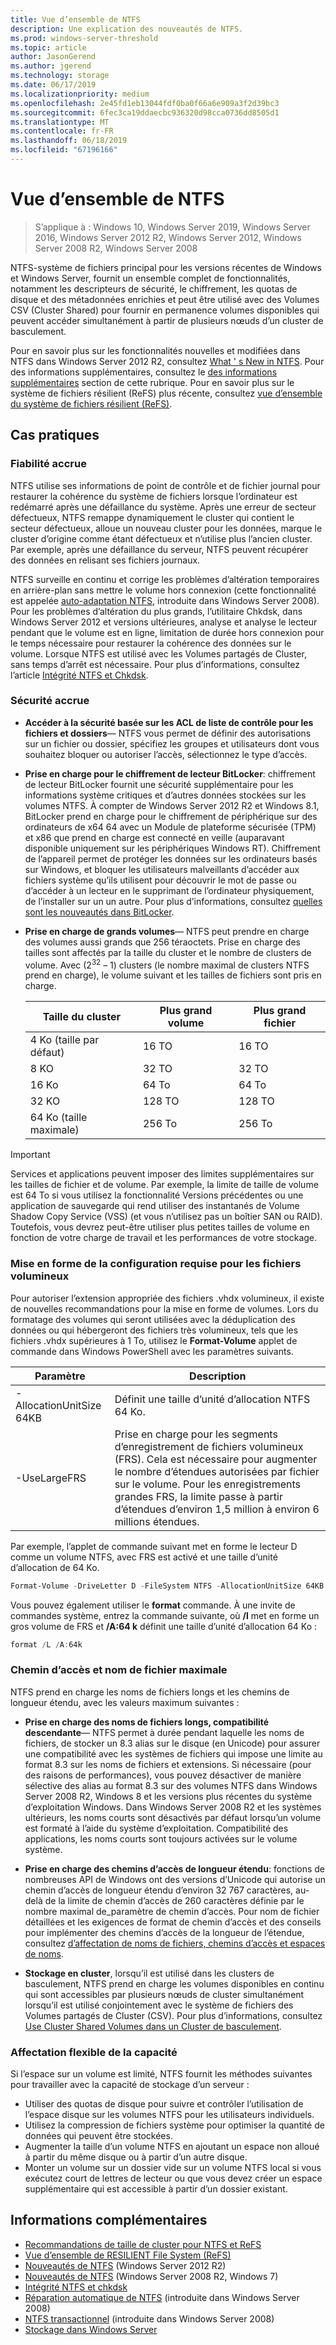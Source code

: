 ```yaml
---
title: Vue d’ensemble de NTFS
description: Une explication des nouveautés de NTFS.
ms.prod: windows-server-threshold
ms.topic: article
author: JasonGerend
ms.author: jgerend
ms.technology: storage
ms.date: 06/17/2019
ms.localizationpriority: medium
ms.openlocfilehash: 2e45fd1eb13044fdf0ba0f66a6e909a3f2d39bc3
ms.sourcegitcommit: 6fec3ca19ddaecbc936320d98cca0736dd8505d1
ms.translationtype: MT
ms.contentlocale: fr-FR
ms.lasthandoff: 06/18/2019
ms.locfileid: "67196166"
---
```

# <a name="ntfs-overview"></a>Vue d’ensemble de NTFS

>S’applique à : Windows 10, Windows Server 2019, Windows Server 2016, Windows Server 2012 R2, Windows Server 2012, Windows Server 2008 R2, Windows Server 2008

NTFS-système de fichiers principal pour les versions récentes de Windows et Windows Server, fournit un ensemble complet de fonctionnalités, notamment les descripteurs de sécurité, le chiffrement, les quotas de disque et des métadonnées enrichies et peut être utilisé avec des Volumes CSV (Cluster Shared) pour fournir en permanence volumes disponibles qui peuvent accéder simultanément à partir de plusieurs nœuds d’un cluster de basculement.

Pour en savoir plus sur les fonctionnalités nouvelles et modifiées dans NTFS dans Windows Server 2012 R2, consultez [What ' s New in NTFS](https://docs.microsoft.com/previous-versions/windows/it-pro/windows-server-2012-r2-and-2012/dn466520(v%3dws.11)). Pour des informations supplémentaires, consultez le [des informations supplémentaires](#additional-information) section de cette rubrique. Pour en savoir plus sur le système de fichiers résilient (ReFS) plus récente, consultez [vue d’ensemble du système de fichiers résilient (ReFS)](../refs/refs-overview.md).

## <a name="practical-applications"></a>Cas pratiques

### <a name="increased-reliability"></a>Fiabilité accrue

NTFS utilise ses informations de point de contrôle et de fichier journal pour restaurer la cohérence du système de fichiers lorsque l’ordinateur est redémarré après une défaillance du système. Après une erreur de secteur défectueux, NTFS remappe dynamiquement le cluster qui contient le secteur défectueux, alloue un nouveau cluster pour les données, marque le cluster d’origine comme étant défectueux et n’utilise plus l’ancien cluster. Par exemple, après une défaillance du serveur, NTFS peuvent récupérer des données en relisant ses fichiers journaux.

NTFS surveille en continu et corrige les problèmes d’altération temporaires en arrière-plan sans mettre le volume hors connexion (cette fonctionnalité est appelée [auto-adaptation NTFS](https://docs.microsoft.com/previous-versions/windows/it-pro/windows-server-2008-R2-and-2008/cc771388(v=ws.10)), introduite dans Windows Server 2008). Pour les problèmes d’altération du plus grands, l’utilitaire Chkdsk, dans Windows Server 2012 et versions ultérieures, analyse et analyse le lecteur pendant que le volume est en ligne, limitation de durée hors connexion pour le temps nécessaire pour restaurer la cohérence des données sur le volume. Lorsque NTFS est utilisé avec les Volumes partagés de Cluster, sans temps d’arrêt est nécessaire. Pour plus d’informations, consultez l’article [Intégrité NTFS et Chkdsk](https://docs.microsoft.com/previous-versions/windows/it-pro/windows-server-2012-r2-and-2012/hh831536(v%3dws.11)).

### <a name="increased-security"></a>Sécurité accrue

- **Accéder à la sécurité basée sur les ACL de liste de contrôle pour les fichiers et dossiers**— NTFS vous permet de définir des autorisations sur un fichier ou dossier, spécifiez les groupes et utilisateurs dont vous souhaitez bloquer ou autoriser l’accès, sélectionnez le type d’accès.

- **Prise en charge pour le chiffrement de lecteur BitLocker**: chiffrement de lecteur BitLocker fournit une sécurité supplémentaire pour les informations système critiques et d’autres données stockées sur les volumes NTFS. À compter de Windows Server 2012 R2 et Windows 8.1, BitLocker prend en charge pour le chiffrement de périphérique sur des ordinateurs de x64 64 avec un Module de plateforme sécurisée (TPM) et x86 que prend en charge est connecté en veille (auparavant disponible uniquement sur les périphériques Windows RT). Chiffrement de l’appareil permet de protéger les données sur les ordinateurs basés sur Windows, et bloquer les utilisateurs malveillants d’accéder aux fichiers système qu’ils utilisent pour découvrir le mot de passe ou d’accéder à un lecteur en le supprimant de l’ordinateur physiquement, de l’installer sur un un autre. Pour plus d’informations, consultez [quelles sont les nouveautés dans BitLocker](https://docs.microsoft.com/previous-versions/windows/it-pro/windows-server-2012-r2-and-2012/dn306081(v%3dws.11)).

- **Prise en charge de grands volumes**— NTFS peut prendre en charge des volumes aussi grands que 256 téraoctets. Prise en charge des tailles sont affectés par la taille du cluster et le nombre de clusters de volume. Avec (2<sup>32</sup> – 1) clusters (le nombre maximal de clusters NTFS prend en charge), le volume suivant et les tailles de fichiers sont pris en charge.

  |Taille du cluster|Plus grand volume|Plus grand fichier|
  |---|---|---|
  |4 Ko (taille par défaut)|16 TO|16 TO|
  |8 KO|32 TO|32 TO|
  |16 Ko|64 To|64 To|
  |32 KO|128 TO|128 TO|
  |64 Ko (taille maximale)|256 To|256 To|

>[!IMPORTANT]
>Services et applications peuvent imposer des limites supplémentaires sur les tailles de fichier et de volume. Par exemple, la limite de taille de volume est 64 To si vous utilisez la fonctionnalité Versions précédentes ou une application de sauvegarde qui rend utiliser des instantanés de Volume Shadow Copy Service (VSS) (et vous n’utilisez pas un boîtier SAN ou RAID). Toutefois, vous devrez peut-être utiliser plus petites tailles de volume en fonction de votre charge de travail et les performances de votre stockage.

### <a name="formatting-requirements-for-large-files"></a>Mise en forme de la configuration requise pour les fichiers volumineux

Pour autoriser l’extension appropriée des fichiers .vhdx volumineux, il existe de nouvelles recommandations pour la mise en forme de volumes. Lors du formatage des volumes qui seront utilisées avec la déduplication des données ou qui hébergeront des fichiers très volumineux, tels que les fichiers .vhdx supérieures à 1 To, utilisez le **Format-Volume** applet de commande dans Windows PowerShell avec les paramètres suivants.

|Paramètre|Description|
|---|---|
|-AllocationUnitSize 64KB|Définit une taille d’unité d’allocation NTFS 64 Ko.|
|-UseLargeFRS|Prise en charge pour les segments d’enregistrement de fichiers volumineux (FRS). Cela est nécessaire pour augmenter le nombre d’étendues autorisées par fichier sur le volume. Pour les enregistrements grandes FRS, la limite passe à partir d’étendues d’environ 1,5 million à environ 6 millions étendues.|

Par exemple, l’applet de commande suivant met en forme le lecteur D comme un volume NTFS, avec FRS est activé et une taille d’unité d’allocation de 64 Ko.

```PowerShell
Format-Volume -DriveLetter D -FileSystem NTFS -AllocationUnitSize 64KB -UseLargeFRS
```

Vous pouvez également utiliser le **format** commande. À une invite de commandes système, entrez la commande suivante, où **/l** met en forme un gros volume de FRS et **/A:64 k** définit une taille d’unité d’allocation 64 Ko :

```PowerShell
format /L /A:64k
```

### <a name="maximum-file-name-and-path"></a>Chemin d’accès et nom de fichier maximale

NTFS prend en charge les noms de fichiers longs et les chemins de longueur étendu, avec les valeurs maximum suivantes :

- **Prise en charge des noms de fichiers longs, compatibilité descendante**— NTFS permet à durée pendant laquelle les noms de fichiers, de stocker un 8.3 alias sur le disque (en Unicode) pour assurer une compatibilité avec les systèmes de fichiers qui impose une limite au format 8.3 sur les noms de fichiers et extensions. Si nécessaire (pour des raisons de performances), vous pouvez désactiver de manière sélective des alias au format 8.3 sur des volumes NTFS dans Windows Server 2008 R2, Windows 8 et les versions plus récentes du système d’exploitation Windows.
  Dans Windows Server 2008 R2 et les systèmes ultérieurs, les noms courts sont désactivés par défaut lorsqu’un volume est formaté à l’aide du système d’exploitation. Compatibilité des applications, les noms courts sont toujours activées sur le volume système.

- **Prise en charge des chemins d’accès de longueur étendu**: fonctions de nombreuses API de Windows ont des versions d’Unicode qui autorise un chemin d’accès de longueur étendu d’environ 32 767 caractères, au-delà de la limite de chemin d’accès de 260 caractères définie par le nombre maximal de\_paramètre de chemin d’accès. Pour nom de fichier détaillées et les exigences de format de chemin d’accès et des conseils pour implémenter des chemins d’accès de la longueur de l’étendue, consultez [d’affectation de noms de fichiers, chemins d’accès et espaces de noms](https://msdn.microsoft.com/library/windows/desktop/aa365247).

- **Stockage en cluster**, lorsqu’il est utilisé dans les clusters de basculement, NTFS prend en charge les volumes disponibles en continu qui sont accessibles par plusieurs nœuds de cluster simultanément lorsqu’il est utilisé conjointement avec le système de fichiers des Volumes partagés de Cluster (CSV). Pour plus d’informations, consultez [Use Cluster Shared Volumes dans un Cluster de basculement](../../failover-clustering/failover-cluster-csvs.md).

### <a name="flexible-allocation-of-capacity"></a>Affectation flexible de la capacité

Si l’espace sur un volume est limité, NTFS fournit les méthodes suivantes pour travailler avec la capacité de stockage d’un serveur :

- Utiliser des quotas de disque pour suivre et contrôler l’utilisation de l’espace disque sur les volumes NTFS pour les utilisateurs individuels.
- Utilisez la compression de fichiers système pour optimiser la quantité de données qui peuvent être stockées.
- Augmenter la taille d’un volume NTFS en ajoutant un espace non alloué à partir du même disque ou à partir d’un autre disque.
- Monter un volume sur un dossier vide sur un volume NTFS local si vous exécutez court de lettres de lecteur ou que vous devez créer un espace supplémentaire qui est accessible à partir d’un dossier existant.

## <a name="additional-information"></a>Informations complémentaires

- [Recommandations de taille de cluster pour NTFS et ReFS](https://techcommunity.microsoft.com/t5/Storage-at-Microsoft/Cluster-size-recommendations-for-ReFS-and-NTFS/ba-p/425960)
- [Vue d’ensemble de RESILIENT File System (ReFS)](../refs/refs-overview.md)
- [Nouveautés de NTFS](https://docs.microsoft.com/previous-versions/windows/it-pro/windows-server-2012-r2-and-2012/dn466520(v%3dws.11)) (Windows Server 2012 R2)
- [Nouveautés de NTFS](https://docs.microsoft.com/previous-versions/windows/it-pro/windows-server-2008-R2-and-2008/ff383236(v=ws.10)) (Windows Server 2008 R2, Windows 7)
- [Intégrité NTFS et chkdsk](https://docs.microsoft.com/previous-versions/windows/it-pro/windows-server-2012-r2-and-2012/hh831536(v%3dws.11))
- [Réparation automatique de NTFS](https://docs.microsoft.com/previous-versions/windows/it-pro/windows-server-2008-R2-and-2008/cc771388(v=ws.10)) (introduite dans Windows Server 2008)
- [NTFS transactionnel](https://docs.microsoft.com/previous-versions/windows/it-pro/windows-server-2008-r2-and-2008/cc730726(v%3dws.10)) (introduite dans Windows Server 2008)
- [Stockage dans Windows Server](../storage.md)